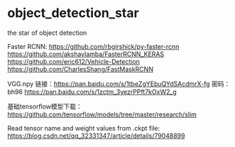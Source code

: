 # object_detection_star
the star of object detection

Faster RCNN: 
https://github.com/rbgirshick/py-faster-rcnn
https://github.com/akshaylamba/FasterRCNN_KERAS
https://github.com/eric612/Vehicle-Detection
https://github.com/CharlesShang/FastMaskRCNN

VGG.npy
链接：https://pan.baidu.com/s/1tbeZgYEbuQYdSAcdmrX-fg 密码：bh96
https://pan.baidu.com/s/1zctm_3yezrPPft7kOxW2_g

基础tensorflow模型下载：
https://github.com/tensorflow/models/tree/master/research/slim

Read tensor name and weight values from .ckpt file:
https://blog.csdn.net/qq_32331347/article/details/79048899
